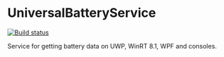 # UniversalBatteryService

[![Build status](https://ci.appveyor.com/api/projects/status/3agddblmnueo6brr/branch/master?svg=true)](https://ci.appveyor.com/project/jernejk/universalbatteryservice/branch/master)

Service for getting battery data on UWP, WinRT 8.1, WPF and consoles.
